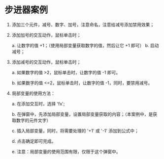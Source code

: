 # 步进器案例

1. 添加三个元件，减号、数字、加号，注意命名，注意给减号添加禁用效果；

2. 添加加号的交互动作，鼠标单击时；

	a. 让数字的值 +1；（使用局部变量获取数字的值，然后让它 +1 即可）
	b. 启动减号；

3. 添加减号的交互动作，鼠标单击时；

	a. 如果数字的值 >2，鼠标单击时，让数字的值 -1 即可。

	b. 如果数字的值 <=2，鼠标单击时，让数字的值 -1，同时，要禁用减号。

4. 局部变量的使用方法：

	a. 在添加交互时，选择 'fx';

	b. 在弹窗中，先添加局部变量，设置局部变量获取的内容；（本案例中，是获取数字的元件文字）

	c. 插入局部变量，同时，将需要处理的 '+1' 或 '-1' 添加到公式中；

	d. 点击确定即可完成。

	e. 注意：局部变量的使用范围有限，仅限于这个弹窗中。